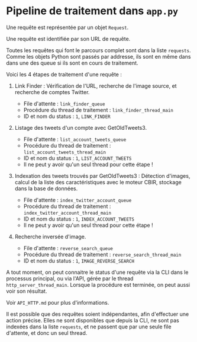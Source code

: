 # Pipeline de traitement dans `app.py`

Une requête est représentée par un objet `Request`.

Une requête est identifiée par son URL de requête.

Toutes les requêtes qui font le parcours complet sont dans la liste `requests`. Comme les objets Python sont passés par addresse, ils sont en même dans dans une des queue si ils sont en cours de traitement.

Voici les 4 étapes de traitement d'une requête :

1. Link Finder : Vérification de l'URL, recherche de l'image source, et recherche de comptes Twitter.
   * File d'attente : `link_finder_queue`
   * Procédure du thread de traitement : `link_finder_thread_main`
   * ID et nom du status : `1`, `LINK_FINDER`

2. Listage des tweets d'un compte avec GetOldTweets3.
   * File d'attente : `list_account_tweets_queue`
   * Procédure du thread de traitement : `list_account_tweets_thread_main`
   * ID et nom du status : `1`, `LIST_ACCOUNT_TWEETS`
   * Il ne peut y avoir qu'un seul thread pour cette étape !

3. Indexation des tweets trouvés par GetOldTweets3 : Détection d'images, calcul de la liste des caractéristiques avec le moteur CBIR, stockage dans la base de données.
   * File d'attente : `index_twitter_account_queue`
   * Procédure du thread de traitement : `index_twitter_account_thread_main`
   * ID et nom du status : `1`, `INDEX_ACCOUNT_TWEETS`
   * Il ne peut y avoir qu'un seul thread pour cette étape !

4. Recherche inversée d'image.
   * File d'attente : `reverse_search_queue`
   * Procédure du thread de traitement : `reverse_search_thread_main`
   * ID et nom du status : `1`, `IMAGE_REVERSE_SEARCH`

A tout moment, on peut connaitre le status d'une requête via la CLI dans le processus principal, ou via l'API, gérée par le thread `http_server_thread_main`.
Lorsque la procédure est terminée, on peut aussi voir son résultat.

Voir `API_HTTP.md` pour plus d'informations.

Il est possible que des requêtes soient indépendantes, afin d'effectuer une action précise. Elles ne sont disponibles que depuis la CLI, ne sont pas indexées dans la liste `requests`, et ne passent que par une seule file d'attente, et donc un seul thread.

